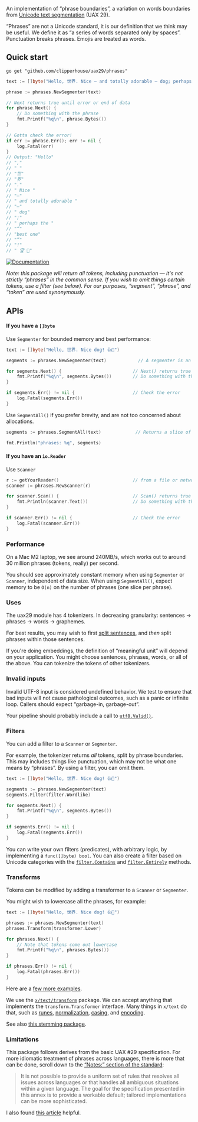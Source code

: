 An implementation of “phrase boundaries”, a variation on words boundaries from [Unicode text segmentation](https://unicode.org/reports/tr29/#Word_Boundaries) (UAX 29).

“Phrases” are not a Unicode standard, it is our definition that we think may be useful. We define it as “a series of words separated only by spaces”. Punctuation breaks phrases. Emojis are treated as words.

## Quick start

```
go get "github.com/clipperhouse/uax29/phrases"
```

```go
text := []byte("Hello, 世界. Nice — and totally adorable — dog; perhaps the “best one”! 🏆 🐶")

phrase := phrases.NewSegmenter(text)

// Next returns true until error or end of data
for phrase.Next() {
	// Do something with the phrase
	fmt.Printf("%q\n", phrase.Bytes())
}

// Gotta check the error!
if err := phrase.Err(); err != nil {
	log.Fatal(err)
}
// Output: "Hello"
// ","
// " "
// "世"
// "界"
// "."
// " Nice "
// "—"
// " and totally adorable "
// "—"
// " dog"
// ";"
// " perhaps the "
// "“"
// "best one"
// "”"
// "!"
// " 🏆 🐶"
```

[![Documentation](https://pkg.go.dev/badge/github.com/clipperhouse/uax29/phrases.svg)](https://pkg.go.dev/github.com/clipperhouse/uax29/phrases)

_Note: this package will return all tokens, including punctuation — it's not strictly “phrases” in the common sense. If you wish to omit things certain tokens, use a filter (see below). For our purposes, “segment”, “phrase”, and “token” are used synonymously._

## APIs

#### If you have a `[]byte`

Use `Segmenter` for bounded memory and best performance:

```go
text := []byte("Hello, 世界. Nice dog! 👍🐶")

segments := phrases.NewSegmenter(text)            // A segmenter is an iterator over the phrases

for segments.Next() {                           // Next() returns true until end of data or error
	fmt.Printf("%q\n", segments.Bytes())        // Do something with the current phrase
}

if segments.Err() != nil {                      // Check the error
	log.Fatal(segments.Err())
}
```

Use `SegmentAll()` if you prefer brevity, and are not too concerned about allocations.

```go
segments := phrases.SegmentAll(text)             // Returns a slice of byte slices; each slice is a phrase

fmt.Println("phrases: %q", segments)
```

#### If you have an `io.Reader`

Use `Scanner`

```go
r := getYourReader()                            // from a file or network maybe
scanner := phrases.NewScanner(r)

for scanner.Scan() {                            // Scan() returns true until error or EOF
	fmt.Println(scanner.Text())                 // Do something with the current phrase
}

if scanner.Err() != nil {                       // Check the error
	log.Fatal(scanner.Err())
}
```

### Performance

On a Mac M2 laptop, we see around 240MB/s, which works out to around 30 million phrases (tokens, really) per second.

You should see approximately constant memory when using `Segmenter` or `Scanner`, independent of data size. When using `SegmentAll()`, expect memory to be `O(n)` on the number of phrases (one slice per phrase).

### Uses

The uax29 module has 4 tokenizers. In decreasing granularity: sentences → phrases → words → graphemes.

For best results, you may wish to first [split sentences](https://github.com/clipperhouse/uax29/tree/master/sentences), and _then_ split phrases within those sentences.

If you're doing embeddings, the definition of “meaningful unit” will depend on your application. You might choose sentences, phrases, words, or all of the above. You can tokenize the tokens of other tokenizers.

### Invalid inputs

Invalid UTF-8 input is considered undefined behavior. We test to ensure that bad inputs will not cause pathological outcomes, such as a panic or infinite loop. Callers should expect “garbage-in, garbage-out”.

Your pipeline should probably include a call to [`utf8.Valid()`](https://pkg.go.dev/unicode/utf8#Valid).

### Filters

You can add a filter to a `Scanner` or `Segmenter`.

For example, the tokenizer returns _all_ tokens, split by phrase boundaries. This may includes things like punctuation, which may not be what one means by “phrases”. By using a filter, you can omit them.

```go
text := []byte("Hello, 世界. Nice dog! 👍🐶")

segments := phrases.NewSegmenter(text)
segments.Filter(filter.Wordlike)

for segments.Next() {
	fmt.Printf("%q\n", segments.Bytes())
}

if segments.Err() != nil {
	log.Fatal(segments.Err())
}
```

You can write your own filters (predicates), with arbitrary logic, by implementing a `func([]byte) bool`. You can also create a filter based on Unicode categories with the [`filter.Contains`](https://pkg.go.dev/github.com/clipperhouse/uax29/iterators/filter#Contains) and [`filter.Entirely`](https://pkg.go.dev/github.com/clipperhouse/uax29/iterators/filter#Entirely) methods.

### Transforms

Tokens can be modified by adding a transformer to a `Scanner` or `Segmenter`.

You might wish to lowercase all the phrases, for example:

```go
text := []byte("Hello, 世界. Nice dog! 👍🐶")

phrases := phrases.NewSegmenter(text)
phrases.Transform(transformer.Lower)

for phrases.Next() {
	// Note that tokens come out lowercase
	fmt.Printf("%q\n", phrases.Bytes())
}

if phrases.Err() != nil {
	log.Fatal(phrases.Err())
}
```
Here are a [few more examples](https://pkg.go.dev/github.com/clipperhouse/uax29/iterators/transformer).

We use the [`x/text/transform`](https://pkg.go.dev/golang.org/x/text/transform) package. We can accept anything that implements the `transform.Transformer` interface. Many things in `x/text` do that, such as [runes](https://pkg.go.dev/golang.org/x/text/runes), [normalization](https://pkg.go.dev/golang.org/x/text/unicode/norm), [casing](https://pkg.go.dev/golang.org/x/text/cases), and [encoding](https://pkg.go.dev/golang.org/x/text/encoding).

See also [this stemming package](https://pkg.go.dev/github.com/clipperhouse/stemmer).

### Limitations

This package follows derives from the basic UAX #29 specification. For more idiomatic treatment of phrases across languages, there is more that can be done, scroll down to the [“Notes:” section of the standard](https://unicode.org/reports/tr29/#Word_Boundary_Rules):

> It is not possible to provide a uniform set of rules that resolves all issues across languages or that handles all ambiguous situations within a given language. The goal for the specification presented in this annex is to provide a workable default; tailored implementations can be more sophisticated.

I also found [this article](https://www.hathitrust.org/blogs/large-scale-search/multilingual-issues-part-1-word-segmentation) helpful.
